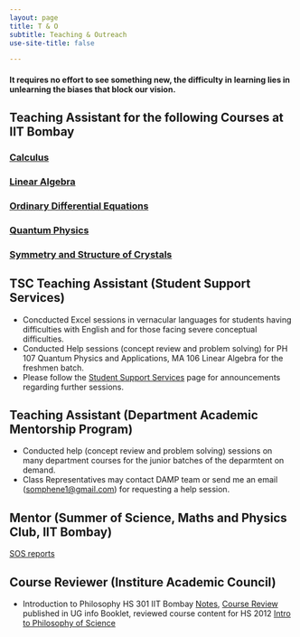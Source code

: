 ```yaml
---
layout: page
title: T & O
subtitle: Teaching & Outreach
use-site-title: false

---
```



#### It requires no effort to see something new, the difficulty in learning lies in unlearning the biases that block our vision.

## Teaching Assistant for the following Courses at IIT Bombay
### [Calculus](https://somphene.github.io/teaching/calculus)
### [Linear Algebra](https://somphene.github.io/teaching/linearalgebra)
### [Ordinary Differential Equations](https://somphene.github.io/teaching/odes)
### [Quantum Physics](https://somphene.github.io/teaching/quantumphysics)
### [Symmetry and Structure of Crystals](https://somphene.github.io/teaching/symmetrystructurecrystal)  

## TSC Teaching Assistant (Student Support Services)
* Concducted Excel sessions in vernacular languages for students having difficulties with English and for those facing severe conceptual difficulties.
* Conducted Help sessions (concept review and problem solving) for PH 107 Quantum Physics and Applications, MA 106 Linear Algebra for the freshmen batch.
* Please follow the [Student Support Services](https://www.facebook.com/sss.iitb/) page for announcements regarding further sessions.

## Teaching Assistant (Department Academic Mentorship Program)
* Conducted help (concept review and problem solving) sessions on many department courses for the junior batches of the deparmtent on demand. 
* Class Representatives may contact DAMP team or send me an email (somphene1@gmail.com) for requesting a help session.

## Mentor (Summer of Science, Maths and Physics Club, IIT Bombay)
[SOS reports](https://somphene.github.io/teaching/summer_of_science)

## Course Reviewer (Institure Academic Council)
* Introduction to Philosophy HS 301 IIT Bombay [Notes](https://drive.google.com/file/d/1JXqjRUZjJbbRYPAzOulmf0CJRKYITf86/view?usp=sharing), [Course Review](https://drive.google.com/file/d/1HsXpbGDzxaG6MbGmHio70EyiBQi2knLy/view?usp=sharing) published in UG info Booklet, reviewed course content for HS 2012 [Intro to Philosophy of Science](https://drive.google.com/file/d/1XIBB8aamIRW9M7W35IGIdtmjhcuJzMZJ/view?usp=sharing)


